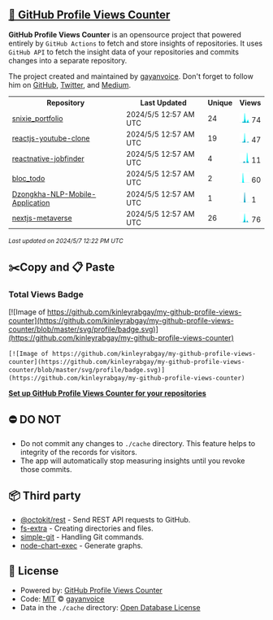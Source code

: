 ## [🚀 GitHub Profile Views Counter](https://github.com/gayanvoice/github-profile-views-counter)
**GitHub Profile Views Counter** is an opensource project that powered entirely by  `GitHub Actions` to fetch and store insights of repositories.
It uses `GitHub API` to fetch the insight data of your repositories and commits changes into a separate repository.

The project created and maintained by [gayanvoice](https://github.com/gayanvoice). Don't forget to follow him on [GitHub](https://github.com/gayanvoice), [Twitter](https://twitter.com/gayanvoice), and [Medium](https://gayanvoice.medium.com/).

<table>
	<tr>
		<th>
			Repository
		</th>
		<th>
			Last Updated
		</th>
		<th>
			Unique
		</th>
		<th>
			Views
		</th>
	</tr>
	<tr>
		<td>
			<a href="https://github.com/kinleyrabgay/my-github-profile-views-counter/tree/master/readme/619275366/year.md">
				snixie_portfolio
			</a>
		</td>
		<td>
			2024/5/5 12:57 AM UTC
		</td>
		<td>
			24
		</td>
		<td>
			<img alt="Response time graph" src="https://github.com/kinleyrabgay/my-github-profile-views-counter/raw/master/graph/619275366/small/year.png" height="20"> 74
		</td>
	</tr>
	<tr>
		<td>
			<a href="https://github.com/kinleyrabgay/my-github-profile-views-counter/tree/master/readme/619128532/year.md">
				reactjs-youtube-clone
			</a>
		</td>
		<td>
			2024/5/5 12:57 AM UTC
		</td>
		<td>
			19
		</td>
		<td>
			<img alt="Response time graph" src="https://github.com/kinleyrabgay/my-github-profile-views-counter/raw/master/graph/619128532/small/year.png" height="20"> 47
		</td>
	</tr>
	<tr>
		<td>
			<a href="https://github.com/kinleyrabgay/my-github-profile-views-counter/tree/master/readme/619550591/year.md">
				reactnative-jobfinder
			</a>
		</td>
		<td>
			2024/5/5 12:57 AM UTC
		</td>
		<td>
			4
		</td>
		<td>
			<img alt="Response time graph" src="https://github.com/kinleyrabgay/my-github-profile-views-counter/raw/master/graph/619550591/small/year.png" height="20"> 11
		</td>
	</tr>
	<tr>
		<td>
			<a href="https://github.com/kinleyrabgay/my-github-profile-views-counter/tree/master/readme/697110580/year.md">
				bloc_todo
			</a>
		</td>
		<td>
			2024/5/5 12:57 AM UTC
		</td>
		<td>
			2
		</td>
		<td>
			<img alt="Response time graph" src="https://github.com/kinleyrabgay/my-github-profile-views-counter/raw/master/graph/697110580/small/year.png" height="20"> 60
		</td>
	</tr>
	<tr>
		<td>
			<a href="https://github.com/kinleyrabgay/my-github-profile-views-counter/tree/master/readme/662394435/year.md">
				Dzongkha-NLP-Mobile-Application
			</a>
		</td>
		<td>
			2024/5/5 12:57 AM UTC
		</td>
		<td>
			1
		</td>
		<td>
			<img alt="Response time graph" src="https://github.com/kinleyrabgay/my-github-profile-views-counter/raw/master/graph/662394435/small/year.png" height="20"> 1
		</td>
	</tr>
	<tr>
		<td>
			<a href="https://github.com/kinleyrabgay/my-github-profile-views-counter/tree/master/readme/619164835/year.md">
				nextjs-metaverse
			</a>
		</td>
		<td>
			2024/5/5 12:57 AM UTC
		</td>
		<td>
			26
		</td>
		<td>
			<img alt="Response time graph" src="https://github.com/kinleyrabgay/my-github-profile-views-counter/raw/master/graph/619164835/small/year.png" height="20"> 76
		</td>
	</tr>
</table>

<small><i>Last updated on 2024/5/7 12:22 PM UTC</i></small>

## ✂️Copy and 📋 Paste
### Total Views Badge
[![Image of https://github.com/kinleyrabgay/my-github-profile-views-counter](https://github.com/kinleyrabgay/my-github-profile-views-counter/blob/master/svg/profile/badge.svg)](https://github.com/kinleyrabgay/my-github-profile-views-counter)

```readme
[![Image of https://github.com/kinleyrabgay/my-github-profile-views-counter](https://github.com/kinleyrabgay/my-github-profile-views-counter/blob/master/svg/profile/badge.svg)](https://github.com/kinleyrabgay/my-github-profile-views-counter)
```
[**Set up GitHub Profile Views Counter for your repositories**](https://github.com/gayanvoice/github-profile-views-counter)
## ⛔ DO NOT
- Do not commit any changes to `./cache` directory. This feature helps to integrity of the records for visitors.
- The app will automatically stop measuring insights until you revoke those commits.
## 📦 Third party

- [@octokit/rest](https://www.npmjs.com/package/@octokit/rest) - Send REST API requests to GitHub.
- [fs-extra](https://www.npmjs.com/package/fs-extra) - Creating directories and files.
- [simple-git](https://www.npmjs.com/package/simple-git) - Handling Git commands.
- [node-chart-exec](https://www.npmjs.com/package/node-chart-exec) - Generate graphs.
## 📄 License
- Powered by: [GitHub Profile Views Counter](https://github.com/gayanvoice/github-profile-views-counter)
- Code: [MIT](./LICENSE) © [gayanvoice](https://github.com/gayanvoice)
- Data in the `./cache` directory: [Open Database License](https://opendatacommons.org/licenses/odbl/1-0/)